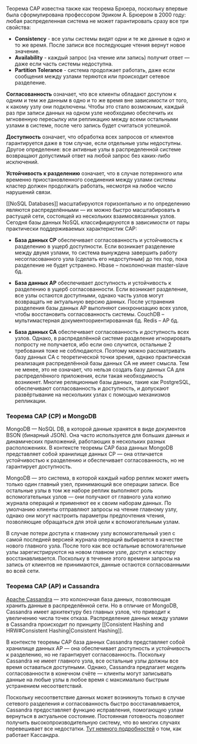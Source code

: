 Теорема CAP известна также как теорема Брюера, поскольку впервые была сформулирована профессором Эриком А. Брюером в 2000 году: любая распределенная система не может гарантировать сразу все три свойства:
- **Consistency** - все узлы системы видят одни и те же данные в одно и то же время. После записи все последующие чтения вернут новое значение.
- **Availability** - каждый запрос (на чтение или запись) получит ответ — даже если часть системы недоступна.
- **Partition Tolerance** - система продолжает работать, даже если сообщения между узлами теряются или происходит сетевое разделение.

**Согласованность** означает, что все клиенты обладают доступом к одним и тем же данным в одно и то же время вне зависимости от того, к какому узлу они подключены. Чтобы это стало возможным, каждый раз при записи данных на одном узле необходимо обеспечить их мгновенную пересылку или репликацию между всеми остальными узлами в системе, после чего запись будет считаться успешной.

**Доступность** означает, что обработка всех запросов от клиентов гарантируется даже в том случае, если отдельные узлы недоступны. Другое определение: все активные узлы в распределенной системе возвращают допустимый ответ на любой запрос без каких-либо исключений.

**Устойчивость к разделению** означает, что в случае потерянного или временно приостановленного соединения между узлами системы кластер должен продолжать работать, несмотря на любое число нарушений связи.

[[NoSQL Databases]] масштабируются горизонтально и по определению являются распределёнными — их можно быстро масштабировать в растущей сети, состоящей из нескольких взаимосвязанных узлов. Сегодня базы данных NoSQL классифицируются в зависимости от пары практически поддерживаемых характеристик CAP:

- **База данных CP** обеспечивает согласованность и устойчивость к разделению в ущерб доступности. Если возникает разделение между двумя узлами, то система вынуждена завершить работу несогласованного узла (сделать его недоступным) до тех пор, пока разделение не будет устранено. Hbase – поколоночная master-slave бд.

- **База данных AP** обеспечивает доступность и устойчивость к разделению в ущерб согласованности. Если возникает разделение, все узлы остаются доступными, однако часть узлов могут возвращать не актуальную версию данных. После устранения разделения базы данных AP выполняют синхронизацию всех узлов, чтобы восстановить согласованность системы. CouchDB – мультимастерная документоориентированная бд. Redis – AP бд.

- **База данных CA** обеспечивает согласованность и доступность всех узлов. Однако, в распределённой системе разделение игнорировать попросту не получается, ибо если оно случится, остальные 2 требования тоже не соблюдаются. Поэтому можно рассматривать базу данных CA с теоретической точки зрения, однако практическая реализация распределённой базы данных CA не имеет смысла. Тем не менее, это не означает, что нельзя создать базу данных CA для распределённого приложения, если такая необходимость возникнет. Многие реляционные базы данных, такие как PostgreSQL, обеспечивают согласованность и доступность, и допускают развёртывание на нескольких узлах с помощью механизмов репликации.

### Теорема CAP (CP) и MongoDB

MongoDB — NoSQL DB, в которой данные хранятся в виде документов BSON (бинарный JSON). Она часто используется для больших данных и динамических приложений, работающих в нескольких разных расположениях. В контексте теоремы CAP база данных MongoDB представляет собой хранилище данных CP — она отличается устойчивостью к разделению и обеспечивает согласованность, но не гарантирует доступность.

MongoDB — это система, в которой каждый набор реплик может иметь только один главный узел, принимающий все операции записи. Все остальные узлы в том же наборе реплик выполняют роль вспомогательных узлов — они получают от главного узла копию журнала операций и применяют ее к своим наборам данных. По умолчанию клиенты отправляют запросы на чтение главному узлу, однако они могут настроить параметры предпочтения чтения, позволяющие обращаться для этой цели к вспомогательным узлам.

В случае потери доступа к главному узлу вспомогательный узел с самой последней версией журнала операций выбирается в качестве нового главного узла. После того как все остальные вспомогательные узлы зарегистрируются на новом главном узле, доступ к кластеру восстанавливается. Поскольку в течение этого времени запросы на запись от клиентов не принимаются, данные остаются согласованными во всей сети.

### Теорема CAP (AP) и Cassandra

[Apache Cassandra](https://www.bigdataschool.ru/wiki/cassandra) — это колоночная база данных, позволяющая хранить данные в распределённой сети. Но в отличие от MongoDB, Cassandra имеет архитектуру без главных узлов, что приводит к увеличению числа точек отказа. Распределение данных между узлами в Cassandra происходит по принципу [[Consistent Hashing and HRW#Consistent Hashing|Consistent Hashing]].

В контексте теоремы CAP база данных Cassandra представляет собой хранилище данных AP — она обеспечивает доступность и устойчивость к разделению, но не гарантирует согласованность. Поскольку Cassandra не имеет главного узла, все остальные узлы должны все время оставаться доступными. Однако, Cassandra предлагает модель согласованности в конечном счёте — клиенты могут записывать данные на любые узлы в любое время с максимально быстрым устранением несоответствий.

Поскольку несоответствие данных может возникнуть только в случае сетевого разделения и согласованность быстро восстанавливается, Cassandra предоставляет функцию исправления, помогающую узлам вернуться в актуальное состояние. Постоянная готовность позволяет получить высокопроизводительную систему, что во многих случаях перевешивает все недостатки. [Тут немного подробностей](https://www.youtube.com/watch?v=I6jB0nM9SKU&ab_channel=ByteByteGo) о том, как работает Кассандра.
